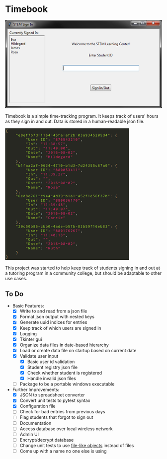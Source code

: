 Timebook
========

![Tk Interface](docs/screenshot_program.png)

Timebook is a simple time-tracking program. It keeps track of users' hours as they sign in and out. Data is stored in a human-readable json file. 

![Example Json Data](docs/screenshot_data.png)

This project was started to help keep track of students signing in and out at a tutoring program in a community college, but should be adaptable to other use cases.


To Do
-----
- Basic Features:
    - [x] Write to and read from a json file
    - [x] Format json output with nested keys
    - [x] Generate uuid indices for entries
    - [x] Keep track of which users are signed in
    - [x] Logging
    - [x] Tkinter gui
    - [x] Organize data files in date-based hierarchy
    - [x] Load or create data file on startup based on current date
    - [x] Validate user input
        - [x] Basic user id validation
        - [x] Student registry json file
        - [x] Check whether student is registered 
        - [x] Handle invalid json files
    - [ ] Package to be a portable windows executable

- Further Improvements: 
    - [x] JSON to spreadsheet converter
    - [x] Convert unit tests to pytest syntax
    - [x] Configuration file
    - [ ] Check for bad entries from previous days
    - [ ] Flag students that forgot to sign out
    - [ ] Documentation
    - [ ] Access database over local wireless network
    - [ ] Admin UI 
    - [ ] Encrypt/decrypt database
    - [ ] Change unit tests to use [file-like objects](http://stackoverflow.com/questions/3942820/how-to-do-unit-testing-of-functions-writing-files-using-python-unittest) instead of files
    - [ ] Come up with a name no one else is using
